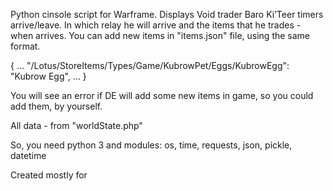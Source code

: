 Python cinsole script for Warframe.
Displays Void trader Baro Ki’Teer timers arrive/leave.
In which relay he will arrive and the items that he trades - when arrives.
You can add new items in "items.json" file, using the same format.

{
    ...
    "/Lotus/StoreItems/Types/Game/KubrowPet/Eggs/KubrowEgg": "Kubrow Egg",
    ...
}

You will see an error if DE will add some new items in game, so you could add them,
by yourself.

All data - from "worldState.php"

So, you need python 3 and modules:
os, time, requests, json, pickle, datetime

Created mostly for 
